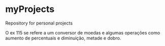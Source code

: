 # myProjects
Repository for personal projects

O ex 115 se refere a um conversor de moedas e algumas operações como aumento de percentuais e diminuição, metade e dobro.
